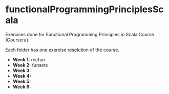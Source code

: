# functionalProgrammingPrinciplesScala
Exercises done for Functional Programming Principles in Scala Course (Coursera).

Each folder has one exercise resolution of the course.

* __Week 1:__ recfun
* __Week 2:__ funsets
* __Week 3:__ 
* __Week 4:__
* __Week 5:__
* __Week 6:__
